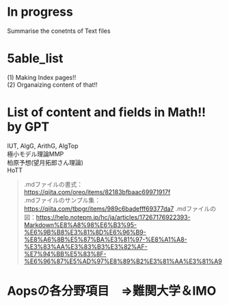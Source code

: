 # In progress
Summarise the conetnts of Text files

# 5able_list

(1) Making Index pages!!  
(2) Organaizing content of that!!  

# List of content and fields in Math!! by GPT
IUT, AlgG, ArithG, AlgTop  
極小モデル理論MMP    
柏原予想(望月拓郎さん理論)  
HoTT  
>.mdファイルの書式：https://qiita.com/oreo/items/82183bfbaac69971917f  
>.mdファイルのサンプル集：https://qiita.com/tbpgr/items/989c6badefff69377da7
>.mdファイルの図：https://help.notepm.jp/hc/ja/articles/17267176922393-Markdown%E8%A8%98%E6%B3%95-%E6%9B%B8%E3%81%8D%E6%96%B9-%E8%A6%8B%E5%87%BA%E3%81%97-%E8%A1%A8-%E3%83%AA%E3%83%B3%E3%82%AF-%E7%94%BB%E5%83%8F-%E6%96%87%E5%AD%97%E8%89%B2%E3%81%AA%E3%81%A9

# Aopsの各分野項目　⇒難関大学＆IMO
